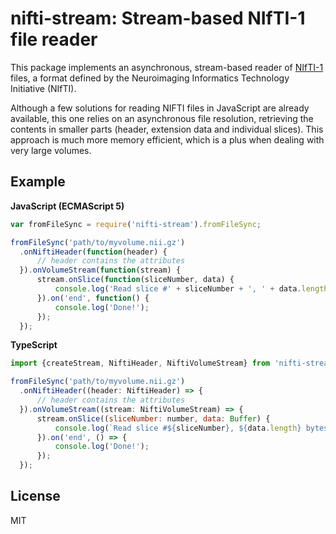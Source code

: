 # nifti-stream: Stream-based NIfTI-1 file reader

This package implements an asynchronous, stream-based reader of [NIfTI-1](http://nifti.nimh.nih.gov/nifti-1) files,
a format defined by the Neuroimaging Informatics Technology Initiative (NIfTI).

Although a few solutions for reading NIFTI files in JavaScript are already available,
this one relies on an asynchronous file resolution, retrieving the contents in
smaller parts (header, extension data and individual slices). This approach is much
more memory efficient, which is a plus when dealing with very large volumes.

## Example

**JavaScript (ECMAScript 5)**

```javascript
var fromFileSync = require('nifti-stream').fromFileSync;

fromFileSync('path/to/myvolume.nii.gz')
  .onNiftiHeader(function(header) {
      // header contains the attributes
  }).onVolumeStream(function(stream) {
      stream.onSlice(function(sliceNumber, data) {
          console.log('Read slice #' + sliceNumber + ', ' + data.length + ' bytes');
      }).on('end', function() {
          console.log('Done!');
      });
  });
```

**TypeScript**

```javascript
import {createStream, NiftiHeader, NiftiVolumeStream} from 'nifti-stream';

fromFileSync('path/to/myvolume.nii.gz')
  .onNiftiHeader((header: NiftiHeader) => {
      // header contains the attributes
  }).onVolumeStream((stream: NiftiVolumeStream) => {
      stream.onSlice((sliceNumber: number, data: Buffer) {
          console.log(`Read slice #${sliceNumber}, ${data.length} bytes`);
      }).on('end', () => {
          console.log('Done!');
      });
  });
```

## License

MIT
